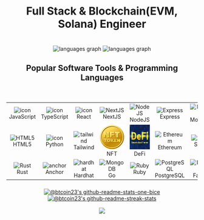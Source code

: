 ###

<h1 align="center">Full Stack & Blockchain(EVM, Solana) Engineer</h1>

###

<br clear="both" />

<div align="center">
  <img
    src="https://github-readme-stats.vercel.app/api/top-langs?username=BTCoin23&locale=en&hide_title=true&layout=compact&card_width=420&langs_count=8&theme=dracula&hide_border=true&order=2"
    width="54%", alt="languages graph" />
  <img
    src="https://streak-stats.demolab.com/?user=BTCoin23&theme=neon&hide_border=true&card_width=420"
    width="45%"
    alt="languages graph" />
</div>

###

<h2 align="center">Popular Software Tools & Programming Languages</h2>

###

<br clear="both" />

<table align="center">
  <tr>
    <td align="center" width="128">
      <img
        src="https://techstack-generator.vercel.app/js-icon.svg"
        alt="icon"
        width="65"
        height="65" />
      <br />JavaScript
    </td>
    <td align="center" width="128">
      <img
        src="https://techstack-generator.vercel.app/ts-icon.svg"
        alt="icon"
        width="65"
        height="65" />
      <br />TypeScript
    </td>
    <td align="center" width="128">
      <img
        src="https://techstack-generator.vercel.app/react-icon.svg"
        alt="icon"
        width="65"
        height="65" />
      <br />React
    </td>
    <td align="center" width="128">
      <img
        src="https://skillicons.dev/icons?i=nextjs"
        width="65"
        height="65"
        alt="NextJS" />
      <br />NextJS
    </td>
    <td align="center" width="128">
      <img
        src="https://skillicons.dev/icons?i=nodejs"
        width="65"
        height="65"
        alt="NodeJS" />
      <br />NodeJS
    </td>
    <td align="center" width="128">
      <img
        src="https://skillicons.dev/icons?i=express"
        width="65"
        height="65"
        alt="Express" />
      <br />Express
    </td>
    <td align="center" width="128">
      <img
        src="https://skillicons.dev/icons?i=mongodb"
        width="65"
        height="65"
        alt="MongoDB" />
      <br />MongoDB
    </td>
    <td align="center" width="128">
      <img
        src="https://techstack-generator.vercel.app/mysql-icon.svg"
        alt="icon"
        width="65"
        height="65" />
      <br />MySQL
    </td>
  </tr>
  <tr>
    <td align="center" width="128">
      <img
        src="https://skillicons.dev/icons?i=html"
        width="65"
        height="65"
        alt="HTML5" />
      <br />HTML5
    </td>
    <td align="center" width="128">
      <img
        src="https://techstack-generator.vercel.app/python-icon.svg"
        alt="icon"
        width="65"
        height="65" />
      <br />Python
    </td>
    <td align="center" width="128">
      <img
        src="https://skillicons.dev/icons?i=tailwind"
        width="65"
        height="65"
        alt="tailwind" />
      <br />Tailwind
    </td>
    <td align="center" width="128">
      <img
        src="https://github.com/kroim/profile/blob/master/icons/icon_nft.png?raw=true"
        width="65"
        height="65"
        alt="NFT" />
        <br />NFT
    </td>
    <td align="center" width="128">
      <img
        src="https://github.com/kroim/profile/blob/master/icons/icon_defi.png?raw=true"
        width="65"
        height="65"
        alt="DeFi" />
      <br />DeFi
    </td>
    <td align="center" width="128">
      <img
      src="https://s2.coinmarketcap.com/static/img/coins/64x64/1027.png"
      width="65"
      height="65"
        alt="Ethereum" />
      <br />Ethereum
    </td>
    <td align="center" width="128">
      <img
        src="https://s2.coinmarketcap.com/static/img/coins/64x64/5426.png"
        alt="solana"
        width="65"
        height="65" />
      <br />Solana
    </td>
    <td align="center" width="128">
      <img
        src="https://skillicons.dev/icons?i=solidity"
        width="65"
        height="65"
        alt="Solidity" />
      <br />Solidity
    </td>
  </tr>
  <tr>
    <td align="center" width="128">
      <img
        src="https://skillicons.dev/icons?i=rust"
        alt="Rust"
        width="65"
        height="65" />
      <br />Rust
    </td>
    <td align="center" width="128">
      <img
        src="https://github.com/OnlyForward0613/OnlyForward0613/blob/master/anchor.png"
        alt="anchor"
        width="65"
        height="65" />
      <br />Anchor
    </td>
    <td align="center" width="128">
      <img
        src="https://github.com/OnlyForward0613/OnlyForward0613/blob/master/hardhat.svg"
        width="65"
        height="65"
        alt="hardhat" />
      <br />Hardhat
    </td>
    <td align="center" width="128">
      <img
        src="https://skillicons.dev/icons?i=go"
        width="65"
        height="65"
        alt="MongoDB" />
      <br />Go
    </td>
    <td align="center" width="128">
      <img
        src="https://skillicons.dev/icons?i=ruby"
        width="65"
        height="65"
        alt="Ruby" />
      <br />Ruby
    </td>
    <td align="center" width="128">
      <img
        src="https://skillicons.dev/icons?i=postgres"
        width="65"
        height="65"
        alt="PostgreSQL" />
      <br />PostgreSQL
    </td>
    <td align="center" width="128">
      <img
        src="https://skillicons.dev/icons?i=fastapi"
        width="65"
        height="65"
        alt="FastAPI" />
      <br />FastAPI
    </td>
    <td align="center" width="128">
      <img
        src="https://techstack-generator.vercel.app/docker-icon.svg"
        alt="icon"
        width="65"
        height="65" />
      <br />Docker
    </td>
  </tr>
</table>

###

<p align="center">
  <a href="https://github.com/btcoin23?tab=repositories">
    <img src="https://github-readme-stats-one-bice.vercel.app/api?username=btcoin23&theme=gotham&show_icons=true&count_private=true&hide_border=true&include_all_commits=true&count_private=true" width="49%" alt="@btcoin23's github-readme-stats-one-bice"/>
  </a>
  <a href="https://github.com/btcoin23?tab=stars">
    <img src="https://github-readme-activity-graph.vercel.app/graph?username=btcoin23&theme=react-dark&hide_border=true&hide_title=false&area=true&custom_title=Total%20contribution%20graph%20in%20all%20repo"  width="49%" alt="@btcoin23's github-readme-streak-stats"/>
  </a>
</p>

<div align="center">
  <img src="https://komarev.com/ghpvc/?username=btcoin23&&style=flat-square" align="center" />
</div> 
